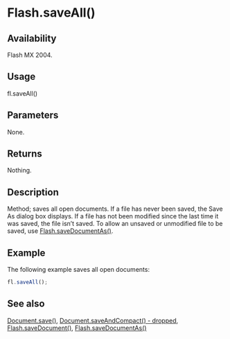 # Flash.saveAll()

## Availability

Flash MX 2004.

## Usage

fl.saveAll()

## Parameters

None.

## Returns

Nothing.

## Description

Method; saves all open documents.
If a file has never been saved, the Save As dialog box displays. If a file has not been modified since the last time it was saved, the file isn’t saved. To allow an unsaved or unmodified file to be saved, use [Flash.saveDocumentAs()](../Flash_object/Flash65.md).

## Example

The following example saves all open documents:

```javascript
fl.saveAll();
```

## See also

[Document.save()](../Document_object/Document370.md), [Document.saveAndCompact() - dropped](../Document_object/Document380.md), [Flash.saveDocument()](../Flash_object/Flash64.md), [Flash.saveDocumentAs()](../Flash_object/Flash65.md)
